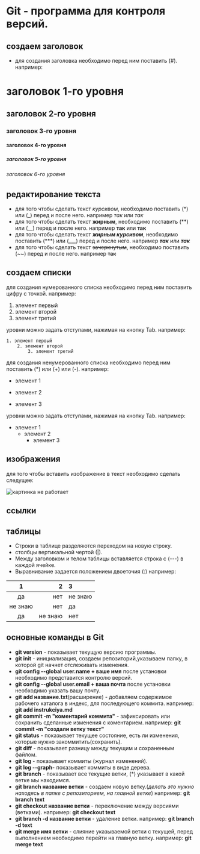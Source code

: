 # Git - программа для контроля версий.

## создаем заголовок
* для создания заголовка необходимо перед ним поставить (#). например:
# заголовок 1-го уровня
## заголовок 2-го уровня
### заголовок 3-го уровня
#### заголовок 4-го уровня
##### заголовок 5-го уровня
###### заголовок 6-го уровня

## редактирование текста
* для того чтобы сделать текст *курсивом*, необходимо поставить (*) или (_) перед и после него. например *так* или _так_
* для того чтобы сделать текст **жирным**, необходимо поставить (**) или (__) перед и после него. например **так** или __так__
* для того чтобы сделать текст ***жирным курсивом***, необходимо поставить (***) или (___) перед и после него. например ***так*** или ___так___
* для того чтобы сделать текст ~~зачеркнутым~~, необходимо поставить (~~) перед и после него. например ~~так~~

## создаем списки
для создания нумерованного списка необходимо перед ним поставить цифру с точкой. например:

1. элемент первый
2. элемент второй
3. элемент третий

уровни можно задать отступами, нажимая на кнопку Tab. например:

    1. элемент первый
        2. элемент второй
            3. элемент третий


для создания ненумерованного списка необходимо перед ним поставить (*) или (+) или (-). например:

* элемент 1
+ элемент 2
- элемент 3 

уровни можно задать отступами, нажимая на кнопку Tab. например:

* элемент 1
    + элемент 2
        - элемент 3


## изображения
для того чтобы вставить изображение в текст необходимо сделать следущее:

![картинка не работает](Рисунок3.JPG)

## ссылки

## таблицы

* Строки в таблице разделяются переходом на новую строку.
* столбцы вертикальной чертой (|).
* Между заголовком и телом таблицы вставляется строка с (---) в каждой ячейке.
* Выравнивание задается положением двоеточия (:)
например:

1|2|3
:---:|---:|:---
да|нет|не знаю
не знаю|нет|да
да|не знаю|нет

## основные команды в Git
* __git version__ - показывает текущую версию программы.
* __git init__ - инициализация, создаем репозиторий,указываем папку, в которой git начнет отслеживать изменения.
* __git config --global user.name + ваше имя__ после установки необходимо представится контролю версий.
* __git config --global user.email + ваша почта__ после установки необходимо указать вашу почту.
* __git add название.txt__(расширение) - добавляем содержимое рабочего каталога в индекс, для последующего коммита. например: __git add instrukciya.md__
* __git commit -m "коментарий коммита"__ - зафиксировать или сохранить сделанные изменения с коментарием. например: __git commit -m "создали ветку текст"__
* __git status__ - показывает текущее состояние, есть ли изменения, которые нужно закоммитить(сохранить).
* __git diff__ - показывает разницу между текущим и сохраненным файлом.
* __git log__ - показывает коммиты (журнал изменений).
* __git log --graph__- показывает коммиты в виде дерева.
* __git branch__ - показывает все текущие ветки, (*) указывает в какой ветке мы находимся.
* __git branch название ветки__ - создаем новую ветку.(_делать это нужно находясь в папке с репозиторием, на главной ветке_) например: __git branch text__
* __git checkout название ветки__ - переключение между версиями (ветками). например: __git checkout text__
* __git branch -d название ветки__ - удаление ветки. например: __git branch -d text__
* __git merge имя ветки__ - слияние указываемой ветки с текущей, перед выполнением необходимо перейти на главную ветку. например: __git merge text__

